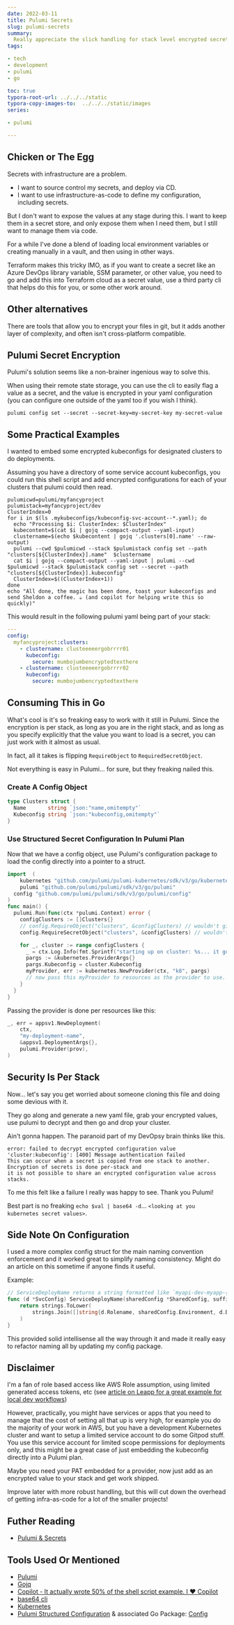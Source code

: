```yaml
---
date: 2022-03-11
title: Pulumi Secrets
slug: pulumi-secrets
summary:
  Really appreciate the slick handling for stack level encrypted secrets.
tags:

- tech
- development
- pulumi
- go

toc: true
typora-root-url: ../../../static
typora-copy-images-to:  ../../../static/images
series:

- pulumi

---
```


## Chicken or The Egg

Secrets with infrastructure are a problem.

- I want to source control my secrets, and deploy via CD.
- I want to use infrastructure-as-code to define my configuration, including secrets.

But I don't want to expose the values at any stage during this.
I want to keep them in a secret store, and only expose them when I need them, but I still want to manage them via code.

For a while I've done a blend of loading local environment variables or creating manually in a vault, and then using in other ways.

Terraform makes this tricky IMO, as if you want to create a secret like an Azure DevOps library variable, SSM parameter, or other value, you need to go and add this into Terraform cloud as a secret value, use a third party cli that helps do this for you, or some other work around.

## Other alternatives

There are tools that allow you to encrypt your files in git, but it adds another layer of complexity, and often isn't cross-platform compatible.

## Pulumi Secret Encryption

Pulumi's solution seems like a non-brainer ingenious way to solve this.

When using their remote state storage, you can use the cli to easily flag a value as a secret, and the value is encrypted in your yaml configuration (you can configure one outside of the yaml too if you wish I think).

```shell
pulumi config set --secret --secret-key=my-secret-key my-secret-value
```

## Some Practical Examples

I wanted to embed some encrypted kubeconfigs for designated clusters to do deployments.

Assuming you have a directory of some service account kubeconfigs, you could run this shell script and add encrypted configurations for each of your clusters that pulumi could then read.

```shell
pulumicwd=pulumi/myfancyproject
pulumistack=myfancyproject/dev
ClusterIndex=0
for i in $(ls .mykubeconfigs/kubeconfig-svc-account--*.yaml); do
  echo "Processing $i: ClusterIndex: $ClusterIndex"
  kubecontent=$(cat $i | gojq --compact-output --yaml-input)
  clustername=$(echo $kubecontent | gojq '.clusters[0].name' --raw-output)
  pulumi --cwd $pulumicwd --stack $pulumistack config set --path "clusters[${ClusterIndex}].name"  $clustername
  cat $i | gojq --compact-output --yaml-input | pulumi --cwd $pulumicwd --stack $pulumistack config set --secret --path "clusters[${ClusterIndex}].kubeconfig"
  ClusterIndex=$((ClusterIndex+1))
done
echo "All done, the magic has been done, toast your kubeconfigs and send Sheldon a coffee. ☕ (and copilot for helping write this so quickly)"
```

This would result in the following pulumi yaml being part of your stack:

```yaml
---
config:
  myfancyproject:clusters:
    - clustername: clusteeeeergobrrrr01
      kubeconfig:
        secure: mumbojumbencryptedtexthere
    - clustername: clusteeeeergobrrrr02
      kubeconfig:
        secure: mumbojumbencryptedtexthere
```

## Consuming This in Go

What's cool is it's so freaking easy to work with it still in Pulumi.
Since the encryption is per stack, as long as you are in the right stack, and as long as you specify explicitly that the value you want to load is a secret, you can just work with it almost as usual.

In fact, all it takes is flipping `RequireObject` to `RequiredSecretObject`.

Not everything is easy in Pulumi... for sure, but they freaking nailed this.

### Create A Config Object

```go
type Clusters struct {
  Name       string `json:"name,omitempty"`
  Kubeconfig string `json:"kubeconfig,omitempty"`
}
```

### Use Structured Secret Configuration In Pulumi Plan

Now that we have a config object, use Pulumi's configuration package to load the config directly into a pointer to a struct.

```go
import 	(
	kubernetes "github.com/pulumi/pulumi-kubernetes/sdk/v3/go/kubernetes"
	pulumi "github.com/pulumi/pulumi/sdk/v3/go/pulumi"
  config "github.com/pulumi/pulumi/sdk/v3/go/pulumi/config"
)
func main() {
  pulumi.Run(func(ctx *pulumi.Context) error {
    configClusters := []Clusters{}
    // config.RequireObject("clusters", &configClusters) // wouldn't give encrypted values, so we do the next line
    config.RequireSecretObject("clusters", &configClusters) // wouldn't give encrypted values, so we do the next line

    for _, cluster := range configClusters {
      _ = ctx.Log.Info(fmt.Sprintf("starting up on cluster: %s... it go brrrr", cluster.Name), &pulumi.LogArgs{})
      pargs := &kubernetes.ProviderArgs{}
      pargs.Kubeconfig = cluster.Kubeconfig
      myProvider, err := kubernetes.NewProvider(ctx, "k8", pargs)
      // now pass this myProvider to resources as the provider to use.
    }
  }
}
```

Passing the provider is done per resources like this:

```go
_, err = appsv1.NewDeployment(
	ctx,
	"my-deployment-name",
	&appsv1.DeploymentArgs{},
	pulumi.Provider(prov),
)
```

## Security Is Per Stack

Now... let's say you get worried about someone cloning this file and doing some devious with it.

They go along and generate a new yaml file, grab your encrypted values, use pulumi to decrypt and then go and drop your cluster.

Ain't gonna happen.
The paranoid part of my DevOpsy brain thinks like this.

```text
error: failed to decrypt encrypted configuration value 'cluster:kubeconfig': [400] Message authentication failed
This can occur when a secret is copied from one stack to another. Encryption of secrets is done per-stack and
it is not possible to share an encrypted configuration value across stacks.
```

To me this felt like a failure I really was happy to see. Thank you Pulumi!

Best part is no freaking `echo $val | base64 -d`... `<looking at you kubernetes secret values>`.

## Side Note On Configuration

I used a more complex config struct for the main naming convention enforcement and it worked great to simplify naming consistency.
Might do an article on this sometime if anyone finds it useful.

Example:

```go
// ServiceDeployName returns a string formatted like `myapi-dev-myapp-{SUFFIX}` where suffix is provided on call.
func (d *SvcConfig) ServiceDeployName(sharedConfig *SharedConfig, suffix string) string {
	return strings.ToLower(
		strings.Join([]string{d.Rolename, sharedConfig.Environment, d.Deployment, suffix}, "-"),
	)
}
```

This provided solid intellisense all the way through it and made it really easy to refactor naming all by updating my config package.

## Disclaimer

I'm a fan of role based access like AWS Role assumption, using limited generated access tokens, etc (see [article on Leapp for a great example for local dev workflows](2021-06-28-simplify-aws-developer-security-with-leapp.md "simplify-aws-developer-security-with-leapp"))

However, practically, you might have services or apps that you need to manage that the cost of setting all that up is very high, for example you do the majority of your work in AWS, but you have a development Kubernetes cluster and want to setup a limited service account to do some Gitpod stuff.
You use this service account for limited scope permissions for deployments only, and this might be a great case of just embedding the kubeconfig directly into a Pulumi plan.

Maybe you need your PAT embedded for a provider, now just add as an encrypted value to your stack and get work shipped.

Improve later with more robust handling, but this will cut down the overhead of getting infra-as-code for a lot of the smaller projects!

## Futher Reading

- [Pulumi & Secrets](https://www.pulumi.com/docs/intro/concepts/secrets/)

## Tools Used Or Mentioned

- [Pulumi](https://www.pulumi.com/)
- [Gojq](https://github.com/itchyny/gojq)
- [Copilot - It actually wrote 50% of the shell script example. I ❤️ Copilot](https://copilot.github.com/)
- [base64 cli](https://linux.die.net/man/1/base64)
- [Kubernetes](https://kubernetes.io/)
- [Pulumi Structured Configuration](https://www.pulumi.com/docs/intro/concepts/config/#structured-configuration) & associated Go Package: [Config](https://github.com/pulumi/pulumi/tree/master/sdk/go/pulumi/config)
